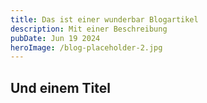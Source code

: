 ```yaml
---
title: Das ist einer wunderbar Blogartikel
description: Mit einer Beschreibung
pubDate: Jun 19 2024
heroImage: /blog-placeholder-2.jpg
---
```

## Und einem Titel

